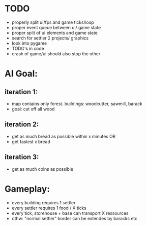 # TODO
- properly split ui/fps and game ticks/loop
- proper event queue between ui/ game state
- proper split of ui elements and game state
- search for settler 2 projects/ graphics
- look into pygame
- TODO's in code
- crash of game/ui should also stop the other

# AI Goal: 
## iteration 1:
- map contains only forest. buildings: woodcutter, sawmill, barack
- goal: cut off all wood
## iteration 2:
- get as much bread as possible within x minutes OR 
- get fastest x bread
## iteration 3:
- get as much coins as possible

# Gameplay:
- every building requires 1 settler 
- every settler requires 1 food / X ticks 
- every tick, storehouse + base can transport X ressources 
- othw: "normal settler" border can be extendes by baracks etc